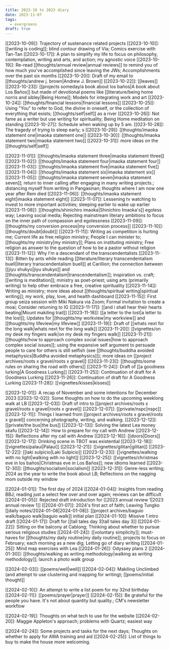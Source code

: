 ```yaml
---
title: 2023-10 to 2023 diary
date: 2023-11-07
tags:
  - evergreens
draft: true
---
```

[[2023-10-09]]: Trajectory of sustenance related projects
[[2023-10-10]]: [[writing is coding]]; blind contour drawing of Via; Comics exercise with Tan-Tan
[[2023-10-17]]: A plan to simplify my life to focus on philosophy, contemplation, writing and arts, and action; my agnostic voice
[[2023-10-19]]: Re-read [[thoughts/annual review|annual reviews]] to remind you of how much you've accomplished since leaving the JWs; Accomplishments over the past six months
[[2023-10-20]]: Draft of my email to [[thoughts/andrew j. brown|Andrew J. Brown]]
[[2023-10-22]]: [[leaves]]
[[2023-10-23]]: [[projects someday/a book about los baños|A book about Los Baños]] but made of devotional poems like [[literature/being home norris and sibley|Being Home]]; Models for integrating work and art
[[2023-10-24]]: [[thoughts/financial lessons|financial lessons]]
[[2023-10-25]]: Using "You" to refer to God, the divine in oneself, or the collection of everything that exists; [[thoughts/self|self]] as a river
[[2023-10-26]]: Not fame as a writer but use writing for spirituality; Being Home meditation on standing
[[2023-10-27]]: Schedule when waking up by 5 am.
[[023-10-28]]: The tragedy of trying to sleep early; s
[[2023-10-29]]: [[thoughts/imaoka statement one|imaoka statement one]]
[[2023-10-30]]: [[thoughts/imaoka statement two|imaoka statement two]]
[[2023-10-31]]: more ideas on the [[thoughts/self|self]]

[[2023-11-01]]: [[thoughts/imaoka statement three|imaoka statement three]]
[[2023-11-02]]: [[thoughts/imaoka statement four|imaoka statement four]]
[[2023-11-03]]: [[thoughts/imaoka statement five|imaoka statement five]]
[[2023-11-04]]: [[thoughts/imaoka statement six|imaoka statement six]]
[[2023-11-05]]: [[thoughts/imaoka statement seven|imaoka statement seven]]; return to inner calling after engaging in many writing projects.; distancing myself from writing in Pangasinan; thoughts where I am now one year after Rem died
[[2023-11-06]]: [[thoughts/imaoka statement eight|imaoka statement eight]]
[[2023-11-07]]: Lessening tv watching to invest to more important activities; sleeping earlier to wake up earlier
[[2023-11-08]]: [[thoughts/shinichiro imaoka|Shinichiro Imaoka's]] egoless way; Leaving social media; Rejecting mainstream literary ambitions to focus on the inner path of compassion and egolessness
[[2023-11-09]]: [[thoughts/my conversion process|my conversion process]]
[[2023-11-10]]: [[thoughts/doubt|doubt]]
[[2023-11-11]]: Writing as competition is hurting me; Current life as free religion ministry; People I can minister to; [[thoughts/my ministry|my ministry]]; Plans on instituting ministry; Free religion as answer to the question of how to be a pastor without religion
[[2023-11-12]]: Why I'm a descendant of the transcendentalists
[[2023-11-13]]: Bitten by ants while reading [[literature/literary transcendentalism buell|literary transcendentalism buell]] at Carillion; the connection between [[jiyu shukyo|jiyu shukyo]] and [[thoughts/transcendentalism|transcendentalism]]; inspiration vs. craft; [[writing is meditation]]; ministry as poet-priest; using arts (primarily writing) to help other embrace a free, creative spirituality
[[2023-11-14]]: Writing as ministry; more ideas about [[thoughts/spiritual writing|spiritual writing]]; my work, play, love, and health dashboard
[[2023-11-15]]: First group seiza session with Miki Nakura via Zoom; Formal invitation to create a moai; Consider returning to IG
[[2023-11-17]]: [[and i shall hear their hearts beating|Mount makiling trail]]
[[2023-11-18]]: [[a letter to the lost|a letter to the lost]]; Updates for [[thoughts/my workview|my workview]] and [[thoughts/my lifeview|my lifeview]]
[[2023-11-19]]: Draft of [[whats next for the long walk|whats next for the long walk]]
[[2023-11-20]]: [[vignettes/on my desk my fingers walk|on my desk my fingers walk]]
[[2023-11-21]]: [[thoughts/how to approach complex social issues|how to approach complex social issues]]; using the expansive self argument to persuade people to care for others is still selfish (see [[thoughts/buddha avoided metaphysics|Buddha avoided metaphysics]]); more ideas on [[project archives/roots x gravel/roots x gravel]]
[[2023-11-23]]: [[thoughts/some rules on sharing the road with others]]
[[2023-11-24]]: Draft of [[a goodness lurking|A Goodness Lurking]]
[[2023-11-25]]: Continuation of draft for A Goodness Lurking
[[2023-11-26]]: Continuation of draft for A Goodness Lurking
[[2023-11-28]]: [[vignettes/kisses|kisses]]

[[2023-12-01]]: A recap of November and some intentions for December 2023
[[2023-12-02]]: Some thoughts on how to do the upcoming weeklong walk at LB
[[2023-12-03]]: Draft of intro to [[project archives/roots x gravel/roots x gravel|roots x gravel]]
[[2023-12-07]]: [[private/nspc|nspc]]
[[2023-12-11]]: Things I learned from [[project archives/roots x gravel/roots x gravel]] concerning photography, writing, and walking.
[[2023-12-12]]: [[private/the bus|the bus]]
[[2023-12-13]]: Solving the latest Lea money skafu
[[2023-12-14]]: How to prepare for my call with Andrew
[[2023-12-15]]: Reflections after my call with Andrew
[[2023-12-16]]: [[doors|Doors]]
[[2023-12-17]]: Drinking scene in TBOT was existential
[[2023-12-18]]: [[vignettes/palaui|Palaui]]
[[2023-12-21]]: [[vignettes/gilitan|gilitan]]
[[2023-12-22]]: [[laki sulpicio|Laki Sulpicio]]
[[2023-12-23]]: [[vignettes/walking with no light|walking with no light]]
[[2023-12-25]]: [[vignettes/christmas eve in los baños|Christmas eve in Los Baños]]; new idioms learned
[[2023-12-30]]: [[thoughts/socialism|socialism]]
[[2023-12-31]]: Genre-less writing; 2024 as the year to write the book about LB; Reflections on the nagging mom outside my window

[[2024-01-01]]: The first day of 2024
[[2024-01-04]]: Insights from reading BBJ; reading just a select few over and over again; reviews can be difficult
[[2024-01-05]]: Rejected draft introduction for [[2023 annual review 1|2023 annual review 1]]
[[2024-01-07]]: 2024's first act of faith; Leaving Tungko
[[daily notes/2024-01-08|2024-01-08]]: [[project archives/baguio walk/baguio walk|baguio walk]] initial plan
[[2024-01-10]]: Missive 1 intro draft
[[2024-01-17]]: Draft for [[tall tales day 3|tall tales day 3]]
[[2024-01-22]]: Sitting on the balcony at Cablong; Thinking about whether to pursue serious religious studies
[[2024-01-24]]: [[voluntary simplicity]]; must-haves for [[thoughts/my daily routine|my daily routine]]; projects to focus on February; each morning as a new dig; Letting go of diary writing
[[2024-01-25]]: Mind map exercises with Lea
[[2024-01-26]]: Odyssey plans 2
[[2024-01-30]]: [[thoughts/walking as writing methodology|walking as writing methodology]]; launch a photo walk group

[[2024-02-03]]: [[poems/well|well]]
[[2024-02-04]]: Makiling Unclimbed (and attempt to use clustering and mapping for writing); [[poems/initial thought]]

[[2024-02-10]]: An attempt to write a list poem for my 32nd birthday
[[2024-02-11]]: [[poems/prayer|prayer]]
[[2024-02-15]]: Be grateful for the people you have. It's not about quantity but quality.; CM's newsletter workflow

[[2024-02-19]]: Thoughts on what tech to use for the website
[[2024-02-20]]: Maggie Appleton's approach; problems with Quartz; easiest way

[[2024-02-24]]: Some projects and tasks for the next days; Thoughts on whether to apply for AWA training and aid
[[2024-02-25]]: List of things to buy to make the house more welcoming.
